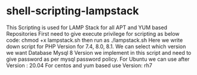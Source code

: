 # shell-scripting-lampstack
This Scripting is used for LAMP Stack for all APT and YUM based Repositories
First need to give execute privilege for scripting as below code:
chmod +x lampstack.sh
then run as ./lampstack.sh
Here we write down script for PHP Version for 7.4, 8.0, 8.1. We can select which version we want
Database Mysql 8 Version we implement in this script and need to give password as per mysql password policy.
For Ubuntu we can use after Version : 20.04
For centos and yum based use Version: rh7